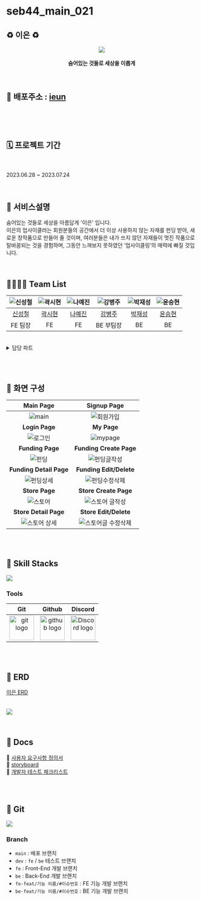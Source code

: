 # seb44_main_021
## ♻️ 이은 ♻️


<div align="center">
 <img src="https://github.com/codestates-seb/seb44_main_021/assets/99308074/f59b7e06-cfb8-45fe-8499-349b2f45e85b">
 <br>
  <br>
<b>숨어있는 것들로 세상을 이롭게</b><br>
</div>

<br>
<br>

## 🔗 배포주소 : [ieun](https://ieun.store/)

<br>
<br /> <br />

## 🗓️ 프로젝트 기간

<br />

2023.06.28 ~ 2023.07.24

<br />

## 🔗 서비스설명
숨어있는 것들로 세상을 아름답게 '이은' 입니다.
<br>
이은의 업사이클러는 회원분들의 공간에서 더 이상 사용하지 않는 자재를 펀딩 받아, 새로운 창작품으로 만들어 줄 것이며,
여러분들은 내가 쓰지 않던 자재들이 멋진 작품으로 탈바꿈되는 것을 경험하며, 그동안 느껴보지 못하였던 ‘업사이클링’의 매력에 빠질 것입니다. 


<br>

## 👨‍👨‍👧‍👧 Team List
|![신성철](https://github.com/codestates-seb/seb44_main_021/assets/99308074/c1cbacdb-08f0-47fd-a9f3-99921cd200eb)|![곽시현](https://github.com/codestates-seb/seb44_main_021/assets/99308074/5362dd7e-e9f3-40f5-a889-44e6c2abf554)|![나예진](https://github.com/codestates-seb/seb44_main_021/assets/99308074/6853dbdd-004e-4859-9bfa-6a23723eaf76)|![강병주](https://github.com/codestates-seb/seb44_main_021/assets/99308074/33eed813-1578-470f-9935-910da2f87733)|![박재성](https://github.com/codestates-seb/seb44_main_021/assets/99308074/3c843bf3-0e6d-40c5-8ee1-96c56c4f6344)|![윤승현](https://github.com/codestates-seb/seb44_main_021/assets/99308074/fc1eec62-97a1-4188-a194-c7fe35354685)|
|:---:|:---:|:---:|:---:|:---:|:---:|
|[신성철](https://github.com/weed7968)|[곽시현](https://github.com/shun-is-me)|[나예진](https://github.com/yejinzz)|[강병주](https://github.com/okgo25)|[박재성](https://github.com/Parkjaeseong94)|[윤승현](https://github.com/yunkr)|
|FE 팀장|FE|FE|BE 부팀장|BE|BE|

<br>

<details>
<summary>담당 파트</summary>
<div markdown="1">

<br>

**신성철**
 - Main
 - Funding detail - modal(1,2)
 - Store detail - modal(1)
 - Funding list
 - Store list

 <br>
 
 **곽시현**
 - Funding create
 - Store create
 - Funding edit
 - Store edit 

<br>
 
**나예진**
 - Login
 - Signup
 - Mypage - edit modal 

<br>
 
**강병주**
 - Sell CRUD
 - Order
 - OrderSell
 - 검색기능

<br>
 
**박재성**
 - Member CRUD
 - 이미지 업로드 구현 (AWS S3 연동)
 - JWT
 - 카테고리
 - 클라이언트, 서버 배포 및 관리
 - 인증번호 이메일
 - GitHub Actions
 - 정렬, 필터 기능
 - CLIENT HTTPS 적용, EC2 Loadbalance 적용
 
<br>
 
**윤승현**
 - Upcycling CRUD
 - Funding CRUD
 - Order
 - 검색기능
 - Redis 로그아웃
 - 인증번호 이메일 
 

</div>
</details>

<br>
<br/>
<br/>

## 📸 화면 구성

|Main Page|Signup Page|
|:---:|:---:|
|![main](https://github.com/codestates-seb/seb44_main_021/assets/124851544/92fbaf39-4c0a-43cd-a872-28edff8ac9f4)|![회원가입](https://github.com/codestates-seb/seb44_main_021/assets/124851544/0e419630-df3e-4e6f-a6e6-ea7fc62f8989)|
|<b>Login Page</b>|<b>My Page</b>|
|![로그인](https://github.com/codestates-seb/seb44_main_021/assets/124851544/a564ea6b-6c02-4c1c-9a25-edb14f19e793)|![mypage](https://github.com/yejinzz/Ieun/assets/124851544/02538ce7-3cac-42e2-b329-61e412a2eba7)|
|<b>Funding Page</b>|<b>Funding Create Page</b>|
|![펀딩](https://github.com/yejinzz/Ieun/assets/124851544/93fbbd24-05c0-4db1-9516-37f1957e2506)|![펀딩글작성](https://github.com/yejinzz/Ieun/assets/124851544/9a03d6cf-b37f-443f-80e5-aab1cdf78dd8)|
|<b>Funding Detail Page</b>|<b>Funding Edit/Delete</b>|
|![펀딩상세](https://github.com/yejinzz/Ieun/assets/124851544/a8ab0124-6ecd-4c08-976e-4186fc4fa246)|![펀딩수정삭제](https://github.com/yejinzz/Ieun/assets/124851544/d4ee917b-c474-4d8d-8e9e-fade81ece83f)|
|<b>Store Page</b>|<b>Store Create Page</b>|
|![스토어](https://github.com/yejinzz/Ieun/assets/124851544/276267f3-94e5-47a2-88de-8eb58c60a51a)|![스토어 글작성](https://github.com/yejinzz/Ieun/assets/124851544/f878d500-5620-4f42-a137-c36e06317aa7)|
|<b>Store Detail Page</b>|<b>Store Edit/Delete</b>|
|![스토어 상세](https://github.com/yejinzz/Ieun/assets/124851544/8e8882af-70b9-4966-a0d5-7c983c23bbc9)|![스토어글 수정삭제](https://github.com/yejinzz/Ieun/assets/124851544/8b5a3e42-20a0-478d-944d-a31e6ce1a840)|



<br>
<br/>

## 🔨 Skill Stacks

<img src="https://github.com/codestates-seb/seb44_main_021/assets/99308074/b3f86be5-89c6-41f4-b7b4-256db94aa545">

<br>

### Tools
| Git | Github | Discord |
| :---: | :---: | :---: |
| <img alt="git logo" src="https://git-scm.com/images/logos/logomark-orange@2x.png" width="65" height="65" > | <img alt="github logo" src="https://github.githubassets.com/images/modules/logos_page/GitHub-Mark.png" width="65" height="65"> | <img alt="Discord logo" src="https://assets-global.website-files.com/6257adef93867e50d84d30e2/62595384e89d1d54d704ece7_3437c10597c1526c3dbd98c737c2bcae.svg" height="65" width="65"> |


<br/>
<br/>


## 📂 ERD
[이은 ERD](https://www.erdcloud.com/d/sW7RaiTwpKhHcxPiT)
<br>
<br>
<br/>
<img src="https://github.com/codestates-seb/seb44_main_021/assets/99308074/ecc2ccab-a92e-469a-9c20-1b89726caacb">
<br>



<br>

## 📃 Docs
🔗 [사용자 요구사항 정의서](https://www.notion.so/codestates/8c196b9d66824e8da7df5ffe52834501)
<br>
🔗 [storyboard](https://www.figma.com/file/7M0HeeOe0d34axXiaK8Ea8/Untitled?type=design&node-id=0-1&mode=design&t=oWQyRcSpLjWNBqck-0)
<br>
🔗 [개발자 테스트 체크리스트](https://www.notion.so/codestates/3-964a8f586b6a478b8dd68cc8991086e7)


<br>
<br>

## 📂 Git
<img src="https://github.com/codestates-seb/seb44_main_021/assets/99308074/a495e67f-efa6-431f-a857-9641d02f0831">

<br>

### Branch
- `main` : 배포 브랜치
- `dev` : `fe` / `be` 테스트 브랜치
- `fe` : Front-End 개발 브랜치
- `be` : Back-End 개발 브랜치
- `fe-feat/기능 이름/#이슈번호` : FE 기능 개발 브랜치
- `be-feat/기능 이름/#이슈번호` : BE 기능 개발 브랜치
